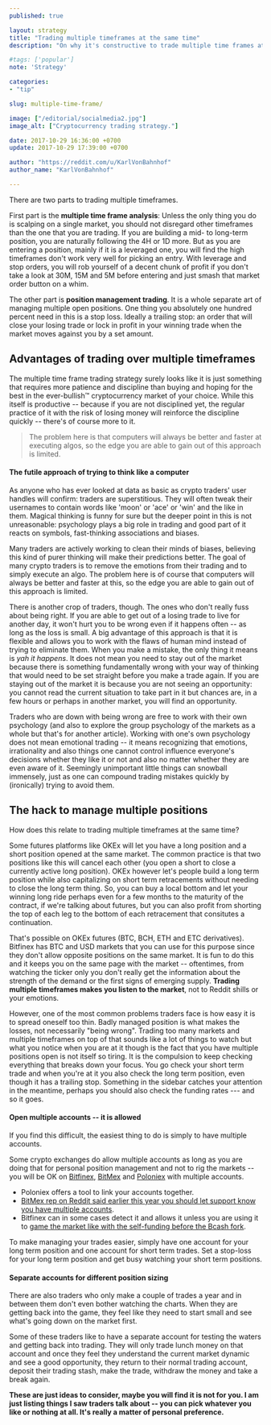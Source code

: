 ```yaml
---
published: true

layout: strategy
title: "Trading multiple timeframes at the same time"
description: "On why it's constructive to trade multiple time frames at the same time and how to manage the multiple positions."

#tags: ['popular']
note: 'Strategy'

categories:
- "tip"

slug: multiple-time-frame/

image: ["/editorial/socialmedia2.jpg"]
image_alt: ["Cryptocurrency trading strategy."]

date: 2017-10-29 16:36:00 +0700
update: 2017-10-29 17:39:00 +0700

author: "https://reddit.com/u/KarlVonBahnhof"
author_name: "KarlVonBahnhof"

---
```



There are two parts to trading multiple timeframes.

First part is the **multiple time frame analysis**: Unless the only thing you do is scalping on a single market, you should not disregard other timeframes than the one that you are trading. If you are building a mid- to long-term position, you are naturally following the 4H or 1D more. But as you are entering a position, mainly if it is a leveraged one, you will find the high timeframes don't work very well for picking an entry. With leverage and stop orders, you will rob yourself of a decent chunk of profit if you don't take a look at 30M, 15M and 5M before entering and just smash that market order button on a whim.

The other part is **position management trading**. It is a whole separate art of managing multiple open positions. One thing you absolutely one hundred percent need in this is a stop loss. Ideally a trailing stop: an order that will close your losing trade or lock in profit in your winning trade when the market moves against you by a set amount.


## Advantages of trading over multiple timeframes

The multiple time frame trading strategy surely looks like it is just something that requires more patience and discipline than buying and hoping for the best in the ever-bullish&trade; cryptocurrency market of your choice. While this itself is productive -- because if you are not disciplined yet, the regular practice of it with the risk of losing money will reinforce the discipline quickly -- there's of course more to it.

> The problem here is that computers will always be better and faster at executing algos, so the edge you are able to gain out of this approach is limited.

#### The futile approach of trying to think like a computer

As anyone who has ever looked at data as basic as crypto traders' user handles will confirm: traders are superstitious. They will often tweak their usernames to contain words like 'moon' or 'ace' or 'win' and the like in them. Magical thinking is funny for sure but the deeper point in this is not unreasonable: psychology plays a big role in trading and good part of it reacts on symbols, fast-thinking associations and biases.

Many traders are actively working to clean their minds of biases, believing this kind of purer thinking will make their predictions better. The goal of many crypto traders is to remove the emotions from their trading and to simply execute an algo. The problem here is of course that computers will always be better and faster at this, so the edge you are able to gain out of this approach is limited.

There is another crop of traders, though. The ones who don't really fuss about being right. If you are able to get out of a losing trade to live for another day, it won't hurt you to be wrong even if it happens often -- as long as the loss is small. A big advantage of this approach is that it is flexible and allows you to work with the flaws of human mind instead of trying to eliminate them. When you make a mistake, the only thing it means is *yah it happens*. It does not mean you need to stay out of the market because there is something fundamentally wrong with your way of thinking that would need to be set straight before you make a trade again. If you are staying out of the market it is because you are not seeing an opportunity: you cannot read the current situation to take part in it but chances are, in a few hours or perhaps in another market, you will find an opportunity.

Traders who are down with being wrong are free to work with their own psychology (and also to explore the group psychology of the markets as a whole but that's for another article). Working with one's own psychology does not mean emotional trading -- it means recognizing that emotions, irrationality and also things one cannot control influence everyone's decisions whether they like it or not and also no matter whether they are even aware of it. Seemingly unimportant little things can snowball immensely, just as one can compound trading mistakes quickly by (ironically) trying to avoid them.

## The hack to manage multiple positions

How does this relate to trading multiple timeframes at the same time?

Some futures platforms like OKEx will let you have a long position and a short position opened at the same market. The common practice is that two positions like this will cancel each other (you open a short to close a currently active long position). OKEx however let's people build a long term position while also capitalizing on short term retracements without needing to close the long term thing. So, you can buy a local bottom and let your winning long ride perhaps even for a few months to the maturity of the contract, if we're talking about futures, but you can also profit from shorting the top of each leg to the bottom of each retracement that consitutes a continuation.

That's possible on OKEx futures (BTC, BCH, ETH and ETC derivatives). Bitfinex has BTC and USD markets that you can use for this purpose since they don't allow opposite positions on the same market. It is fun to do this and it keeps you on the same page with the market -- oftentimes, from watching the ticker only you don't really get the information about the strength of the demand or the first signs of emerging supply. **Trading multiple timeframes makes you listen to the market**, not to Reddit shills or your emotions.

However, one of the most common problems traders face is how easy it is to spread oneself too thin. Badly managed position is what makes the losses, not necessarily "being wrong". Trading too many markets and multiple timeframes on top of that sounds like a lot of things to watch but what you notice when you are at it though is the fact that you have multiple positions open is not itself so tiring. It is the compulsion to keep checking everything that breaks down your focus. You go check your short term trade and when you're at it you also check the long term position, even though it has a trailing stop. Something in the sidebar catches your attention in the meantime, perhaps you should also check the funding rates --- and so it goes.

#### Open multiple accounts -- it is allowed

If you find this difficult, the easiest thing to do is simply to have multiple accounts.

Some crypto exchanges do allow multiple accounts as long as you are doing that for personal position management and not to rig the markets -- you will be OK on [Bitfinex](https://www.bitfinex.com/?refcode=5egV78YtlC), [BitMex](https://www.bitmex.com/register/iYQB44) and [Poloniex](https://poloniex.com) with multiple accounts.

* Poloniex offers a tool to link your accounts together.
* [BitMex rep on Reddit said earlier this year you should let support know you have multiple accounts](https://www.reddit.com/r/BitcoinMarkets/comments/5zd7wv/is_it_possible_to_have_more_than_one_gdax_account/dexykit/).
* Bitfinex can in some cases detect it and allows it unless you are using it to [game the market like with the self-funding before the Bcash fork](https://www.bitfinex.com/posts/214).

To make managing your trades easier, simply have one account for your long term position and one account for short term trades. Set a stop-loss for your long term position and get busy watching your short term positions.

#### Separate accounts for different position sizing

There are also traders who only make a couple of trades a year and in between them don't even bother watching the charts. When they are getting back into the game, they feel like they need to start small and see what's going down on the market first.

Some of these traders like to have a separate account for testing the waters and getting back into trading. They will only trade lunch money on that account and once they feel they understand the current market dynamic and see a good opportunity, they return to their normal trading account, deposit their trading stash, make the trade, withdraw the money and take a break again.

**These are just ideas to consider, maybe you will find it is not for you. I am just listing things I saw traders talk about -- you can pick whatever you like or nothing at all. It's really a matter of personal preference.**
